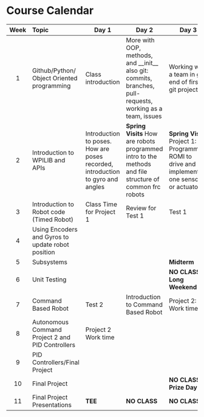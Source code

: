[comment]: render 
[comment]: landscape

# Course Calendar


| Week | Topic                                             | Day 1                                                                          | Day 2                                                                                                          | Day 3                                                                                       |
|:----:|:--------------------------------------------------|--------------------------------------------------------------------------------|----------------------------------------------------------------------------------------------------------------|---------------------------------------------------------------------------------------------|
|  1   | Github/Python/ Object Oriented programming        | Class introduction                                                             | More with OOP, methods, and \_\_init\_\_ also git: commits, branches, pull-requests, working as a team, issues | Working with a team in git, end of first git projects                                       |
|  2   | Introduction to WPILIB and APIs                   | Introduction to poses. How are poses recorded, introduction to gyro and angles | **Spring Visits** How are robots programmed intro to the methods and file structure of common frc robots       | **Spring Visits** Project 1: Programming ROMI to drive and implement one sensor or actuator |
|  3   | Introduction to Robot code (Timed Robot)          | Class Time for Project 1                                                       | Review for Test 1                                                                                              | Test 1                                                                                      |
|  4   | Using Encoders and Gyros to update robot position |                                                                                |                                                                                                                |                                                                                             |
|  5   | Subsystems                                        |                                                                                |                                                                                                                | **Midterm**                                                                                 |
|  6   | Unit Testing                                      |                                                                                |                                                                                                                | **NO CLASS: Long Weekend**                                                                  |
|  7   | Command Based Robot                               | Test 2                                                                         | Introduction to Command Based Robot                                                                            | Project 2: Work time                                                                        |
|  8   | Autonomous Command Project 2  and PID Controllers | Project 2 Work time                                                            |                                                                                                                |                                                                                             |
|  9   | PID Controllers/Final Project                     |                                                                                |                                                                                                                |                                                                                             |
|  10  | Final Project                                     |                                                                                |                                                                                                                | **NO CLASS: Prize Day**                                                                     |
|  11  | Final Project Presentations                       | **TEE**                                                                        | **NO CLASS**                                                                                                   | **NO CLASS**                                                                                |

